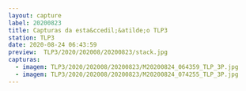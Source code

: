 ```yaml
---
layout: capture
label: 20200823
title: Capturas da esta&ccedil;&atilde;o TLP3
station: TLP3
date: 2020-08-24 06:43:59
preview:  TLP3/2020/202008/20200823/stack.jpg
capturas:
  - imagem: TLP3/2020/202008/20200823/M20200824_064359_TLP_3P.jpg
  - imagem: TLP3/2020/202008/20200823/M20200824_074255_TLP_3P.jpg
---
```

